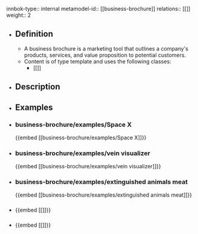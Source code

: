 innbok-type:: internal
metamodel-id:: [[business-brochure]]
relations:: [[]]
weight:: 2

- ## Definition
  - A business brochure is a marketing tool that outlines a company's products, services, and value proposition to potential customers.
  - Content is of type template and uses the following classes:
    - [[]]
- ## Description
- ## Examples
- ### business-brochure/examples/Space X
  {{embed [[business-brochure/examples/Space X]]}}
- ### business-brochure/examples/vein visualizer
  {{embed [[business-brochure/examples/vein visualizer]]}}
- ### business-brochure/examples/extinguished animals meat
  {{embed [[business-brochure/examples/extinguished animals meat]]}}
- ### 
  {{embed [[]]}}
- ### 
  {{embed [[]]}}


